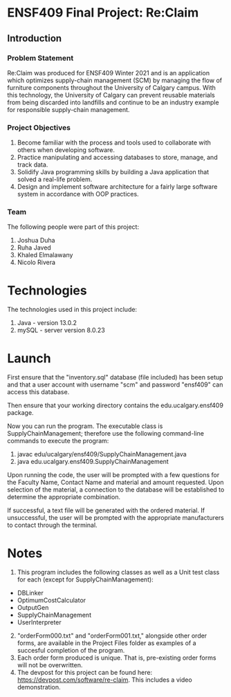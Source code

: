 # ENSF409 Final Project: Re:Claim

## Introduction

### Problem Statement

Re:Claim was produced for ENSF409 Winter 2021 and is an application which optimizes supply-chain management (SCM) by managing the flow of furniture components throughout the University of Calgary campus. With this technology, the University of Calgary can prevent reusable materials from being discarded into landfills and continue to be an industry example for responsible supply-chain management.

### Project Objectives

1. Become familiar with the process and tools used to collaborate with others when developing software.
2. Practice manipulating and accessing databases to store, manage, and track data.
3. Solidify Java programming skills by building a Java application that solved a real-life problem.
4. Design and implement software architecture for a fairly large software system in accordance with OOP practices.

### Team

The following people were part of this project:

1. Joshua Duha
2. Ruha Javed
3. Khaled Elmalawany
4. Nicolo Rivera

# Technologies

The technologies used in this project include:

1. Java - version 13.0.2
2. mySQL - server version 8.0.23

# Launch

First ensure that the "inventory.sql" database (file included) has been setup and that a user account with username "scm" and password "ensf409" can access this database.

Then ensure that your working directory contains the edu.ucalgary.ensf409 package.

Now you can run the program. The executable class is SupplyChainManagement; therefore use the following command-line commands to execute the program:

 1. javac edu/ucalgary/ensf409/SupplyChainManagement.java
 2. java edu.ucalgary.ensf409.SupplyChainManagement

Upon running the code, the user will be prompted with a few questions for the Faculty Name, Contact Name and material and amount requested. Upon selection of the material, a connection to the database will be established to determine the appropriate combination.

If successful, a text file will be generated with the ordered material. If unsuccessful, the user will be prompted with the appropriate manufacturers to contact through the terminal.

# Notes

1. This program includes the following classes as well as a Unit test class for each (except for SupplyChainManagement):
- DBLinker
- OptimumCostCalculator
- OutputGen
- SupplyChainManagement
- UserInterpreter
2. "orderForm000.txt" and "orderForm001.txt," alongside other order forms, are available in the Project Files folder as examples of a succesful completion of the program.
3. Each order form produced is unique. That is, pre-existing order forms will not be overwritten.
4. The devpost for this project can be found here: https://devpost.com/software/re-claim. This includes a video demonstration.
